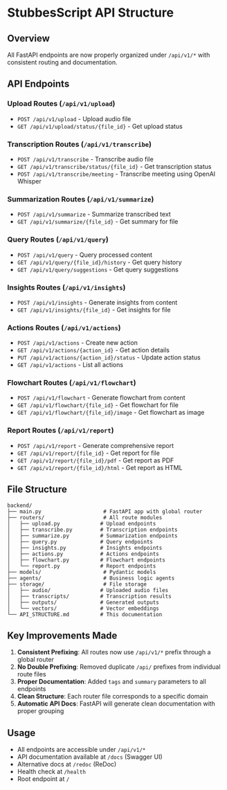 # StubbesScript API Structure

## Overview

All FastAPI endpoints are now properly organized under `/api/v1/*` with consistent routing and documentation.

## API Endpoints

### Upload Routes (`/api/v1/upload`)

- `POST /api/v1/upload` - Upload audio file
- `GET /api/v1/upload/status/{file_id}` - Get upload status

### Transcription Routes (`/api/v1/transcribe`)

- `POST /api/v1/transcribe` - Transcribe audio file
- `GET /api/v1/transcribe/status/{file_id}` - Get transcription status
- `POST /api/v1/transcribe/meeting` - Transcribe meeting using OpenAI Whisper

### Summarization Routes (`/api/v1/summarize`)

- `POST /api/v1/summarize` - Summarize transcribed text
- `GET /api/v1/summarize/{file_id}` - Get summary for file

### Query Routes (`/api/v1/query`)

- `POST /api/v1/query` - Query processed content
- `GET /api/v1/query/{file_id}/history` - Get query history
- `GET /api/v1/query/suggestions` - Get query suggestions

### Insights Routes (`/api/v1/insights`)

- `POST /api/v1/insights` - Generate insights from content
- `GET /api/v1/insights/{file_id}` - Get insights for file

### Actions Routes (`/api/v1/actions`)

- `POST /api/v1/actions` - Create new action
- `GET /api/v1/actions/{action_id}` - Get action details
- `PUT /api/v1/actions/{action_id}/status` - Update action status
- `GET /api/v1/actions` - List all actions

### Flowchart Routes (`/api/v1/flowchart`)

- `POST /api/v1/flowchart` - Generate flowchart from content
- `GET /api/v1/flowchart/{file_id}` - Get flowchart for file
- `GET /api/v1/flowchart/{file_id}/image` - Get flowchart as image

### Report Routes (`/api/v1/report`)

- `POST /api/v1/report` - Generate comprehensive report
- `GET /api/v1/report/{file_id}` - Get report for file
- `GET /api/v1/report/{file_id}/pdf` - Get report as PDF
- `GET /api/v1/report/{file_id}/html` - Get report as HTML

## File Structure

```
backend/
├── main.py                    # FastAPI app with global router
├── routers/                   # All route modules
│   ├── upload.py             # Upload endpoints
│   ├── transcribe.py         # Transcription endpoints
│   ├── summarize.py          # Summarization endpoints
│   ├── query.py              # Query endpoints
│   ├── insights.py           # Insights endpoints
│   ├── actions.py            # Actions endpoints
│   ├── flowchart.py          # Flowchart endpoints
│   └── report.py             # Report endpoints
├── models/                    # Pydantic models
├── agents/                    # Business logic agents
├── storage/                   # File storage
│   ├── audio/                # Uploaded audio files
│   ├── transcripts/          # Transcription results
│   ├── outputs/              # Generated outputs
│   └── vectors/              # Vector embeddings
└── API_STRUCTURE.md          # This documentation
```

## Key Improvements Made

1. **Consistent Prefixing**: All routes now use `/api/v1/*` prefix through a global router
2. **No Double Prefixing**: Removed duplicate `/api/` prefixes from individual route files
3. **Proper Documentation**: Added `tags` and `summary` parameters to all endpoints
4. **Clean Structure**: Each router file corresponds to a specific domain
5. **Automatic API Docs**: FastAPI will generate clean documentation with proper grouping

## Usage

- All endpoints are accessible under `/api/v1/*`
- API documentation available at `/docs` (Swagger UI)
- Alternative docs at `/redoc` (ReDoc)
- Health check at `/health`
- Root endpoint at `/`
